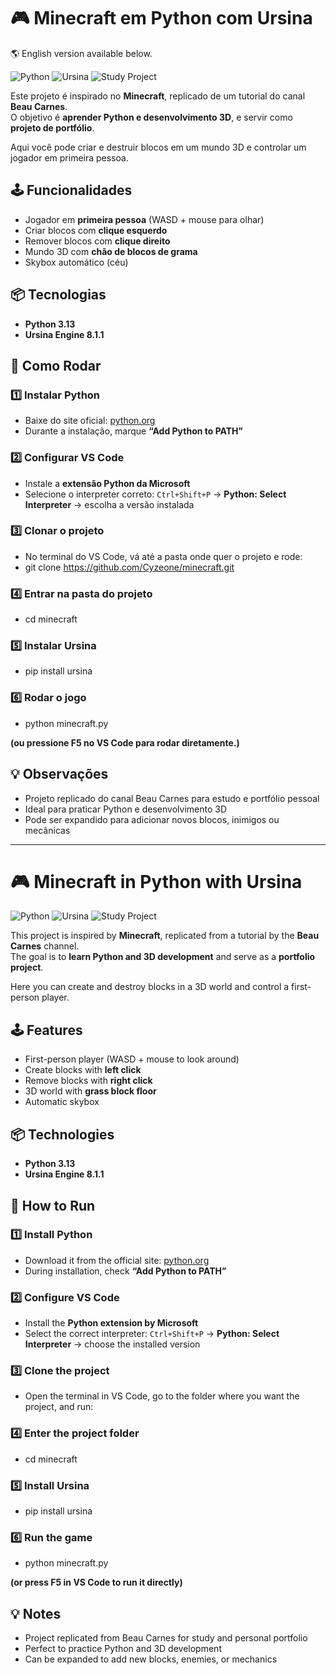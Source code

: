 # 🎮 Minecraft em Python com Ursina

🌎 English version available below.

![Python](https://img.shields.io/badge/Python-3.13-blue)
![Ursina](https://img.shields.io/badge/Ursina-8.1.1-green)
![Study Project](https://img.shields.io/badge/Portfolio-Study-orange)

Este projeto é inspirado no **Minecraft**, replicado de um tutorial do canal **Beau Carnes**.  
O objetivo é **aprender Python e desenvolvimento 3D**, e servir como **projeto de portfólio**.

Aqui você pode criar e destruir blocos em um mundo 3D e controlar um jogador em primeira pessoa.

## 🕹 Funcionalidades

- Jogador em **primeira pessoa** (WASD + mouse para olhar)
- Criar blocos com **clique esquerdo**
- Remover blocos com **clique direito**
- Mundo 3D com **chão de blocos de grama**
- Skybox automático (céu)

## 📦 Tecnologias

- **Python 3.13**  
- **Ursina Engine 8.1.1**  

## 🚀 Como Rodar

### 1️⃣ Instalar Python
- Baixe do site oficial: [python.org](https://www.python.org/downloads/)  
- Durante a instalação, marque **“Add Python to PATH”**

### 2️⃣ Configurar VS Code
- Instale a **extensão Python da Microsoft**  
- Selecione o interpreter correto: `Ctrl+Shift+P` → **Python: Select Interpreter** → escolha a versão instalada

### 3️⃣ Clonar o projeto
- No terminal do VS Code, vá até a pasta onde quer o projeto e rode:
- git clone https://github.com/Cyzeone/minecraft.git

### 4️⃣ Entrar na pasta do projeto
- cd minecraft

### 5️⃣ Instalar Ursina
- pip install ursina

### 6️⃣ Rodar o jogo
- python minecraft.py

**(ou pressione F5 no VS Code para rodar diretamente.)**

## 💡 Observações

- Projeto replicado do canal Beau Carnes para estudo e portfólio pessoal
- Ideal para praticar Python e desenvolvimento 3D
- Pode ser expandido para adicionar novos blocos, inimigos ou mecânicas

---

# 🎮 Minecraft in Python with Ursina

![Python](https://img.shields.io/badge/Python-3.13-blue)
![Ursina](https://img.shields.io/badge/Ursina-8.1.1-green)
![Study Project](https://img.shields.io/badge/Portfolio-Study-orange)

This project is inspired by **Minecraft**, replicated from a tutorial by the **Beau Carnes** channel.  
The goal is to **learn Python and 3D development** and serve as a **portfolio project**.

Here you can create and destroy blocks in a 3D world and control a first-person player.

## 🕹 Features

- First-person player (WASD + mouse to look around)  
- Create blocks with **left click**  
- Remove blocks with **right click**  
- 3D world with **grass block floor**  
- Automatic skybox

## 📦 Technologies

- **Python 3.13**  
- **Ursina Engine 8.1.1**  

## 🚀 How to Run

### 1️⃣ Install Python
- Download it from the official site: [python.org](https://www.python.org/downloads/)  
- During installation, check **“Add Python to PATH”**

### 2️⃣ Configure VS Code
- Install the **Python extension by Microsoft**  
- Select the correct interpreter: `Ctrl+Shift+P` → **Python: Select Interpreter** → choose the installed version

### 3️⃣ Clone the project
- Open the terminal in VS Code, go to the folder where you want the project, and run:

### 4️⃣ Enter the project folder
- cd minecraft

### 5️⃣ Install Ursina
- pip install ursina

### 6️⃣ Run the game
- python minecraft.py

**(or press F5 in VS Code to run it directly)**

## 💡 Notes

- Project replicated from Beau Carnes for study and personal portfolio
- Perfect to practice Python and 3D development
- Can be expanded to add new blocks, enemies, or mechanics